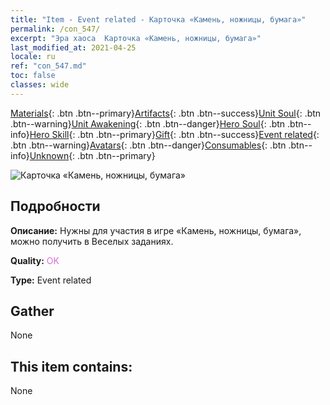 ```yaml
---
title: "Item - Event related - Карточка «Камень, ножницы, бумага»"
permalink: /con_547/
excerpt: "Эра хаоса  Карточка «Камень, ножницы, бумага»"
last_modified_at: 2021-04-25
locale: ru
ref: "con_547.md"
toc: false
classes: wide
---
```

 [Materials](/ItemsRU/){: .btn .btn--primary}[Artifacts](/ItemsRU/Artifacts/){: .btn .btn--success}[Unit Soul](/ItemsRU/UnitSoul/){: .btn .btn--warning}[Unit Awakening](/ItemsRU/UnitAwakening/){: .btn .btn--danger}[Hero Soul](/ItemsRU/HeroSoul/){: .btn .btn--info}[Hero Skill](/ItemsRU/HeroSkill/){: .btn .btn--primary}[Gift](/ItemsRU/Gift/){: .btn .btn--success}[Event related](/ItemsRU/Events/){: .btn .btn--warning}[Avatars](/ItemsRU/Avatars/){: .btn .btn--danger}[Consumables](/ItemsRU/Consumables/){: .btn .btn--info}[Unknown](/ItemsRU/Unknown/){: .btn .btn--primary}

 ![Карточка «Камень, ножницы, бумага»](/images/t/i_10033.png)

## Подробности
 **Описание:** Нужны для участия в игре «Камень, ножницы, бумага», можно получить в Веселых заданиях.

 **Quality:** <span style="color: #DA70D6">OK</span>

 **Type:** Event related

## Gather

  None

## This item contains:

  None

